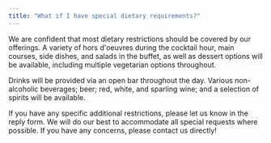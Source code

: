 ```yaml
---
title: "What if I have special dietary requirements?"
---
```


We are confident that most dietary restrictions should be covered by our offerings. A variety of hors d'oeuvres during the cocktail hour, main courses, side dishes, and salads in the buffet, as well as dessert options will be available, including multiple vegetarian options throughout.

Drinks will be provided via an open bar throughout the day. Various non-alcoholic beverages; beer; red, white, and sparling wine; and a selection of spirits will be available.

If you have any specific additional restrictions, please let us know in the reply form. We will do our best to accommodate all special requests where possible. If you have any concerns, please contact us directly!